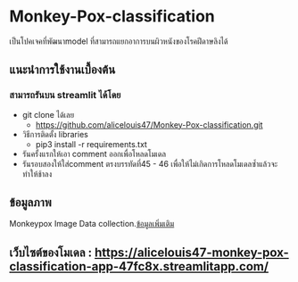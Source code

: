# Monkey-Pox-classification
เป็นโปคเจคที่พัฒนาmodel ที่สามารถแยกอาการบนผิวหนังของโรคฝีดาษลิงได้
## แนะนำการใช้งานเบื้องต้น 
### สามารถรันบน streamlit ได้โดย
* git clone ได้เลย
  * https://github.com/alicelouis47/Monkey-Pox-classification.git
* วิธีการติดตั้ง libraries 
  * pip3 install -r requirements.txt
* รันครั้งแรกให้เอา comment ออกเพื่อโหลดโมเดล
* รันรอบสองให้ใส่comment ตรงบรรทัดที่45 - 46 เพื่อให้ไม่เกิดการโหลดโมเดลซ้ำแล้วจะทำให้ช้าลง

## ข้อมูลภาพ
Monkeypox Image Data collection.[ข้อมูลเพิ่มเติม](https://arxiv.org/abs/2206.01774)
## เว็บไซต์ของโมเดล : https://alicelouis47-monkey-pox-classification-app-47fc8x.streamlitapp.com/
